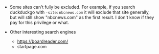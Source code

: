 
- Some sites can't fully be excluded. For example, if you search duckduckgo with `-site:nbcnews.com` it will exclude that site generally, but will still show "nbcnews.com" as the first result. I don't know if they pay for this privilege or what.

- Other interesting search engines
    - https://boardreader.com/
    - startpage.com